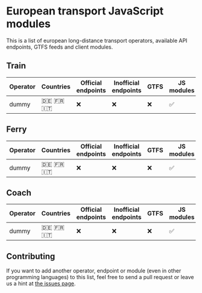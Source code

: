# European transport JavaScript modules

This is a list of european long-distance transport operators, available API endpoints, GTFS feeds and client modules.

## Train

Operator | Countries | Official endpoints | Inofficial endpoints | GTFS | JS modules
-------- | --------- | ------------------ | -------------------- | ---- | ----------
dummy | 🇩🇪 🇫🇷 🇮🇹 | ❌ | ❌ | ❌ | ✅

## Ferry

Operator | Countries | Official endpoints | Inofficial endpoints | GTFS | JS modules
-------- | --------- | ------------------ | -------------------- | ---- | ----------
dummy | 🇩🇪 🇫🇷 🇮🇹 | ❌ | ❌ | ❌ | ✅

## Coach

Operator | Countries | Official endpoints | Inofficial endpoints | GTFS | JS modules
-------- | --------- | ------------------ | -------------------- | ---- | ----------
dummy | 🇩🇪 🇫🇷 🇮🇹 | ❌ | ❌ | ❌ | ✅


## Contributing

If you want to add another operator, endpoint or module (even in other programming languages) to this list, feel free to send a pull request or leave us a hint at [the issues page](https://github.com/public-transport/european-transport-operators/issues).
